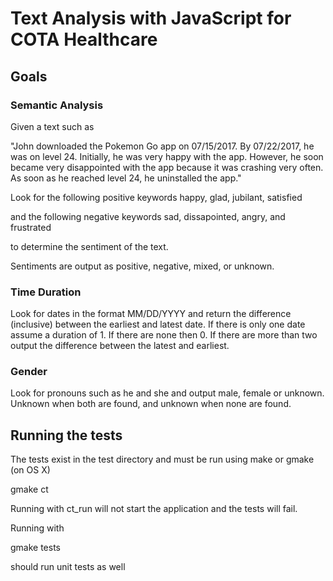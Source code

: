 # Text Analysis with JavaScript for COTA Healthcare

## Goals

### Semantic Analysis

Given a text such as

"John downloaded the Pokemon Go app on 07/15/2017. By 07/22/2017, he was on level 24. Initially, he was very happy with the app. However, he soon became very disappointed with the app because it was crashing very often. As soon as he reached level 24, he uninstalled the app."

Look for the following positive keywords
happy, glad, jubilant, satisfied

and the following negative keywords
sad, dissapointed, angry, and frustrated

to determine the sentiment of the text.

Sentiments are output as positive, negative, mixed, or unknown.

### Time Duration
Look for dates in the format MM/DD/YYYY and return the difference (inclusive) between the earliest and latest date.
If there is only one date assume a duration of 1. If there are none then 0. If there are more than two output the difference between the latest and earliest.

### Gender
Look for pronouns such as he and she and output male, female or unknown.
Unknown when both are found, and unknown when none are found.

## Running the tests
The tests exist in the test directory and must be run using make or gmake (on OS X)

   gmake ct

Running with ct_run will not start the application and the tests will fail.

Running with

   gmake tests

should run unit tests as well
